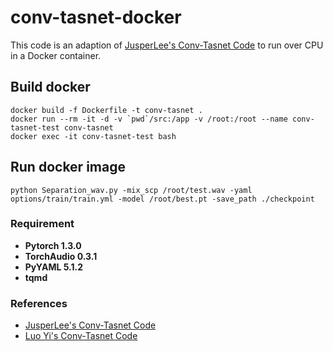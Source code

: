 # conv-tasnet-docker
This code is an adaption of [JusperLee's Conv-Tasnet Code](https://github.com/JusperLee/Conv-TasNet) to run over CPU in a Docker container.

## Build docker
```
docker build -f Dockerfile -t conv-tasnet .
docker run --rm -it -d -v `pwd`/src:/app -v /root:/root --name conv-tasnet-test conv-tasnet
docker exec -it conv-tasnet-test bash
```

## Run docker image
```
python Separation_wav.py -mix_scp /root/test.wav -yaml options/train/train.yml -model /root/best.pt -save_path ./checkpoint
```

### Requirement
- **Pytorch 1.3.0**
- **TorchAudio 0.3.1**
- **PyYAML 5.1.2**
- **tqmd**

### References
- [JusperLee's Conv-Tasnet Code](https://github.com/JusperLee/Conv-TasNet)
- [Luo Yi's Conv-Tasnet Code](https://github.com/naplab/Conv-TasNet)


